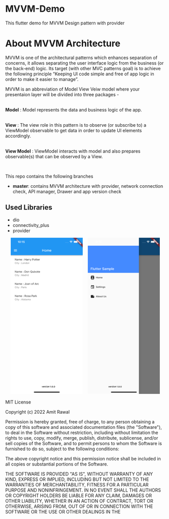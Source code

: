 # MVVM-Demo
This flutter demo for MVVM Design pattern with provider 
<h1>About MVVM Architecture</h1>
<p>
MVVM is one of the architectural patterns which enhances separation of concerns, it allows separating the user interface logic from the business (or the back-end) logic. Its target (with other MVC patterns goal) is to achieve the following principle “Keeping UI code simple and free of app logic in order to make it easier to manage”.
    
MVVM is an abbreviation of Model View Veiw model where your presentaion layer will be divided into three packages -
    
<Br/> <b>Model</b> : Model represents the data and business logic of the app.
    
<Br/> <b>View</b> : The view role in this pattern is to observe (or subscribe to) a ViewModel observable to get data in order to update UI elements accordingly.
    
<Br/> <b>View Model</b> : ViewModel interacts with model and also prepares observable(s) that can be observed by a View.

<div id="container">
    <img src="https://miro.medium.com/max/1212/1*BpxMFh7DdX0_hqX6ABkDgw.png" alt="" />
</div>
<p>This repo contains the following branches
  <ul>
    <li><b>master</b>: contains MVVM architecture with provider, network connection check, API manager, Drawer and app version check </li>
  </ul>
</p>

</p>
<h2> Used Libraries</h2>
<ul>
<li>dio</li>
<li>connectivity_plus</li>
<li>provider</li>
</ul>


<p>
<div align="center">
        <img width="45%" src="https://github.com/amit-rawal/flutter_mvvm_provider/blob/main/screenshots/home_page.png" alt="Home Page" title="Home Page"</img>
        <img height="0" width="8px">
        <img width="45%" src="https://github.com/amit-rawal/flutter_mvvm_provider/blob/main/screenshots/drawer.png" alt="Drawer" title="Side Menu / Drawer"></img>
</div>
</p>

MIT License

Copyright (c) 2022 Amit Rawal

Permission is hereby granted, free of charge, to any person obtaining a copy
of this software and associated documentation files (the "Software"), to deal
in the Software without restriction, including without limitation the rights
to use, copy, modify, merge, publish, distribute, sublicense, and/or sell
copies of the Software, and to permit persons to whom the Software is
furnished to do so, subject to the following conditions:

The above copyright notice and this permission notice shall be included in all
copies or substantial portions of the Software.

THE SOFTWARE IS PROVIDED "AS IS", WITHOUT WARRANTY OF ANY KIND, EXPRESS OR
IMPLIED, INCLUDING BUT NOT LIMITED TO THE WARRANTIES OF MERCHANTABILITY,
FITNESS FOR A PARTICULAR PURPOSE AND NONINFRINGEMENT. IN NO EVENT SHALL THE
AUTHORS OR COPYRIGHT HOLDERS BE LIABLE FOR ANY CLAIM, DAMAGES OR OTHER
LIABILITY, WHETHER IN AN ACTION OF CONTRACT, TORT OR OTHERWISE, ARISING FROM,
OUT OF OR IN CONNECTION WITH THE SOFTWARE OR THE USE OR OTHER DEALINGS IN THE
